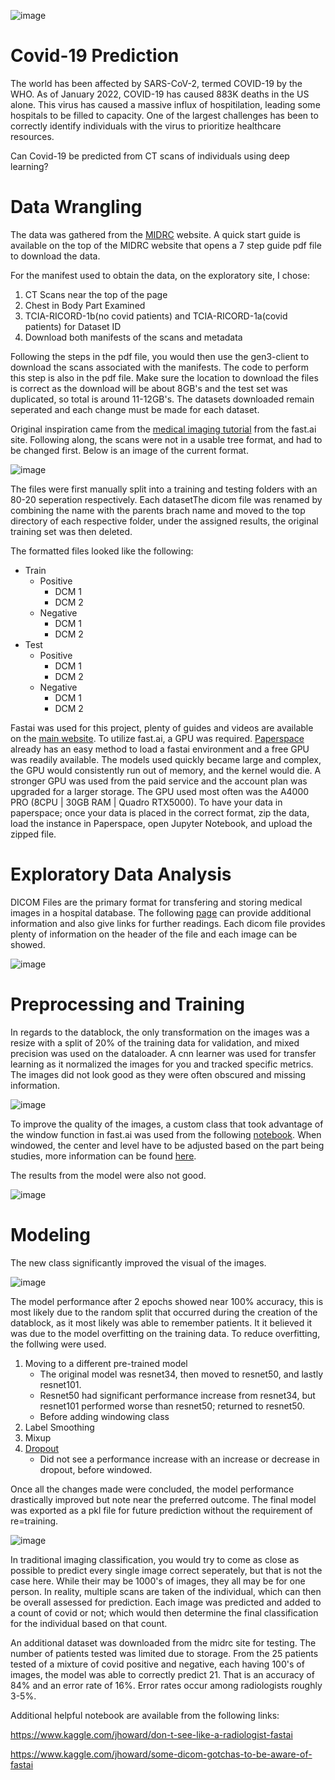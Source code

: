 ![image](https://github.com/General2096/Springboard/blob/main/Covid-19%20Prediction/images/covid-cells.jpg)

# Covid-19 Prediction
The world has been affected by SARS-CoV-2, termed COVID-19 by the WHO. As of January 2022, COVID-19 has caused 883K deaths in the US alone. This virus has caused a massive influx of hospitilation, leading some hospitals to be filled to capacity. One of the largest challenges has been to correctly identify individuals with the virus to prioritize healthcare resources. 

Can Covid-19 be predicted from CT scans of individuals using deep learning?

# Data Wrangling

The data was gathered from the [MIDRC](https://data.midrc.org/) website.
A quick start guide is available on the top of the MIDRC website that opens a 7 step guide pdf file to download the data.

For the manifest used to obtain the data, on the exploratory site, I chose: 
1. CT Scans near the top of the page
2. Chest in Body Part Examined
3. TCIA-RICORD-1b(no covid patients) and TCIA-RICORD-1a(covid patients) for Dataset ID
4. Download both manifests of the scans and metadata

Following the steps in the pdf file, you would then use the gen3-client to download the scans associated with the manifests. The code to perform this step is also in the pdf file. Make sure the location to download the files is correct as the download will be about 8GB's and the test set was duplicated, so total is around 11-12GB's. The datasets downloaded remain seperated and each change must be made for each dataset.

Original inspiration came from the [medical imaging tutorial](https://docs.fast.ai/tutorial.medical_imaging.html) from the fast.ai site. Following along, the scans were not in a usable tree format, and had to be changed first. Below is an image of the current format.

![image](https://github.com/General2096/Springboard/blob/main/Covid-19%20Prediction/images/covid%20file%20tree.png)

The files were first manually split into a training and testing folders with an 80-20 seperation respectively. Each datasetThe dicom file was renamed by combining the name with the parents brach name and moved to the top directory of each respective folder, under the assigned results, the original training set was then deleted.

The formatted files looked like the following:

* Train
   * Positive
      * DCM 1
      * DCM 2
   * Negative
      * DCM 1
      * DCM 2
* Test
   * Positive
      * DCM 1
      * DCM 2
   * Negative
      * DCM 1
      * DCM 2

Fastai was used for this project, plenty of guides and videos are available on the [main website](https://www.fast.ai/). To utilize fast.ai, a GPU was required. [Paperspace](https://www.paperspace.com/) already has an easy method to load a fastai environment and a free GPU was readily available. The models used quickly became large and complex, the GPU would consistently run out of memory, and the kernel would die. A stronger GPU was used from the paid service and the account plan was upgraded for a larger storage. The GPU used most often was the A4000 PRO (8CPU | 30GB RAM | Quadro RTX5000). To have your data in paperspace; once your data is placed in the correct format, zip the data, load the instance in Paperspace, open Jupyter Notebook, and upload the zipped file. 

# Exploratory Data Analysis
DICOM Files are the primary format for transfering and storing medical images in a hospital database. The following [page](https://towardsdatascience.com/understanding-dicom-bce665e62b72) can provide additional information and also give links for further readings. Each dicom file provides plenty of information on the header of the file and each image can be showed. 

![image](https://github.com/General2096/Springboard/blob/main/Covid-19%20Prediction/images/DCM%20test%20image.png)

# Preprocessing and Training
In regards to the datablock, the only transformation on the images was a resize with a split of 20% of the training data for validation, and mixed precision was used on the dataloader. A cnn learner was used for transfer learning as it normalized the images for you and tracked specific metrics. The images did not look good as they were often obscured and missing information. 

![image](https://github.com/General2096/Springboard/blob/main/Covid-19%20Prediction/images/OG%20covid%20images.png)

To improve the quality of the images, a custom class that took advantage of the window function in fast.ai was used from the following [notebook](https://www.kaggle.com/avirdee/windowed-datablocks-fastai). When windowed, the center and level have to be adjusted based on the part being studies, more information can be found [here](https://radiopaedia.org/articles/windowing-ct?lang=us).

The results from the model were also not good.

![image](https://github.com/General2096/Springboard/blob/main/Covid-19%20Prediction/images/OG%20test%20results.png)


# Modeling
The new class significantly improved the visual of the images. 

![image](https://github.com/General2096/Springboard/blob/main/Covid-19%20Prediction/images/windowed%20images.png)

The model performance after 2 epochs showed near 100% accuracy, this is most likely due to the random split that occurred during the creation of the datablock, as it most likely was able to remember patients. It it believed it was due to the model overfitting on the training data. To reduce overfitting, the follwing were used.

1. Moving to a different pre-trained model
   * The original model was resnet34, then moved to resnet50, and lastly resnet101.
   * Resnet50 had significant performance increase from resnet34, but resnet101 performed worse than resnet50; returned to resnet50.
   * Before adding windowing class
2. Label Smoothing
3. Mixup
4. [Dropout](https://www.fastaireference.com/overfitting/dropout)
   * Did not see a performance increase with an increase or decrease in dropout, before windowed. 

Once all the changes made were concluded, the model performance drastically improved but note near the preferred outcome. The final model was exported as a pkl file for future prediction without the requirement of re=training.

![image](https://github.com/General2096/Springboard/blob/main/Covid-19%20Prediction/images/windowed%20test%20results.png)

In traditional imaging classification, you would try to come as close as possible to predict every single image correct seperately, but that is not the case here. While their may be 1000's of images, they all may be for one person. In reality, multiple scans are taken of the individual, which can then be overall assessed for prediction. Each image was predicted and added to a count of covid or not; which would then determine the final classification for the individual based on that count. 

An additional dataset was downloaded from the midrc site for testing. The number of patients tested was limited due to storage. From the 25 patients tested of a mixture of covid positive and negative, each having 100's of images, the model was able to correctly predict 21. That is an accuracy of 84% and an error rate of 16%. Error rates occur among radiologists roughly 3-5%.


Additional helpful notebook are available from the following links:

https://www.kaggle.com/jhoward/don-t-see-like-a-radiologist-fastai

https://www.kaggle.com/jhoward/some-dicom-gotchas-to-be-aware-of-fastai

